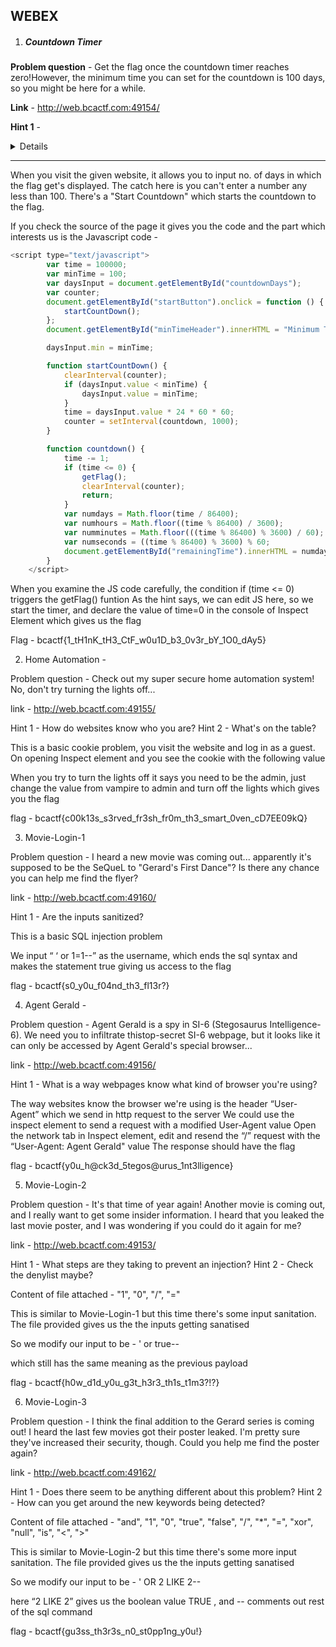 <h2>WEBEX</h2>

1. <h5>Countdown Timer</h5>

**Problem question** - Get the flag once the countdown timer reaches zero!However, the minimum time you can set for the countdown is 100 days, so you might be here for a while.

**Link** - http://web.bcactf.com:49154/

**Hint 1** - <details>Can you manipulate a website's JavaScript?</details>

-------------

When you visit the given website, it allows you to input no. of days in which the flag get's displayed. The catch here is you can't enter a number any less than 100. There's a "Start Countdown" which starts the countdown to the flag.

If you check the source of the page it gives you the code and the part which interests us is the Javascript code - 

```javascript
<script type="text/javascript">
        var time = 100000;
        var minTime = 100;
        var daysInput = document.getElementById("countdownDays");
        var counter;
        document.getElementById("startButton").onclick = function () {
            startCountDown();
        };
        document.getElementById("minTimeHeader").innerHTML = "Minimum Time: " + minTime + " days";

        daysInput.min = minTime;

        function startCountDown() {
            clearInterval(counter);
            if (daysInput.value < minTime) {
                daysInput.value = minTime;
            }
            time = daysInput.value * 24 * 60 * 60;
            counter = setInterval(countdown, 1000);
        }

        function countdown() {
            time -= 1;
            if (time <= 0) {
                getFlag();
                clearInterval(counter);
                return;
            }
            var numdays = Math.floor(time / 86400);
            var numhours = Math.floor((time % 86400) / 3600);
            var numminutes = Math.floor(((time % 86400) % 3600) / 60);
            var numseconds = ((time % 86400) % 3600) % 60;
            document.getElementById("remainingTime").innerHTML = numdays + " Days " + numhours + " Hours " + numminutes + " Minutes " + numseconds + " Seconds";
        }
    </script>
```

When you examine the JS code carefully, the condition if (time <= 0) triggers the getFlag() funtion
As the hint says, we can edit JS here, so we start the timer, and declare the value of time=0 in the console of Inspect Element which gives us the flag

Flag - bcactf{1_tH1nK_tH3_CtF_w0u1D_b3_0v3r_bY_1O0_dAy5}


2. Home Automation - 

Problem question - Check out my super secure home automation system! No, don't try turning the lights off...

link - http://web.bcactf.com:49155/

Hint 1 - How do websites know who you are?
Hint 2 - What's on the table?

This is a basic cookie problem, you visit the website and log in as a guest. On opening Inspect element and you see the cookie with the following value


When you try to turn the lights off it says you need to be the admin, just change the value from vampire to admin and turn off the lights which gives you the flag

flag -  bcactf{c00k13s_s3rved_fr3sh_fr0m_th3_smart_0ven_cD7EE09kQ}



3. Movie-Login-1

Problem question -  I heard a new movie was coming out... apparently it's supposed to be the SeQueL to "Gerard's First Dance"? Is there any chance you can help me find the flyer?

link - http://web.bcactf.com:49160/

Hint 1 - Are the inputs sanitized?

This is a basic SQL injection problem

We input “ ‘ or 1=1--” as the username, which ends the sql syntax and makes the statement true giving us access to the flag

flag - bcactf{s0_y0u_f04nd_th3_fl13r?}


4. Agent Gerald - 

Problem question -  Agent Gerald is a spy in SI-6 (Stegosaurus Intelligence-6). We need you to infiltrate thistop-secret SI-6 webpage, but it looks like it can only be accessed by Agent Gerald's special browser...

link - http://web.bcactf.com:49156/

Hint 1 - What is a way webpages know what kind of browser you're using?

The way websites know the browser we're using is the header “User-Agent” which we send in http request to the server
We could use the inspect element to send a request with a modified User-Agent value
Open the network tab in Inspect element, edit and resend the “/” request with the “User-Agent: Agent Gerald" value
The response should have the flag

flag - bcactf{y0u_h@ck3d_5tegos@urus_1nt3lligence}


5. Movie-Login-2

Problem question -  It's that time of year again! Another movie is coming out, and I really want to get some insider information. I heard that you leaked the last movie poster, and I was wondering if you could do it again for me?  

link - http://web.bcactf.com:49153/

Hint 1 - What steps are they taking to prevent an injection?
Hint 2 - Check the denylist maybe?

Content of file attached - 
"1", "0", "/", "="

This is similar to Movie-Login-1 but this time there's some input sanitation. The file provided gives us the the inputs getting sanatised

So we modify our input to be -
' or true--

which still has the same meaning as the previous payload

flag - bcactf{h0w_d1d_y0u_g3t_h3r3_th1s_t1m3?!?}


6. Movie-Login-3

Problem question -  I think the final addition to the Gerard series is coming out! I heard the last few movies got their poster leaked. I'm pretty sure they've increased their security, though. Could you help me find the poster again?

link - http://web.bcactf.com:49162/

Hint 1 - Does there seem to be anything different about this problem?
Hint 2 - How can you get around the new keywords being detected?

Content of file attached - 
"and",
    "1",
    "0",
    "true",
    "false",
    "/",
    "*",
    "=",
    "xor",
    "null",
    "is",
    "<",
    ">"


This is similar to Movie-Login-2 but this time there's some more input sanitation. The file provided gives us the the inputs getting sanatised

So we modify our input to be -
' OR 2 LIKE 2--

here “2 LIKE 2” gives us the boolean value TRUE , and -- comments out rest of the sql command

flag - bcactf{gu3ss_th3r3s_n0_st0pp1ng_y0u!}


